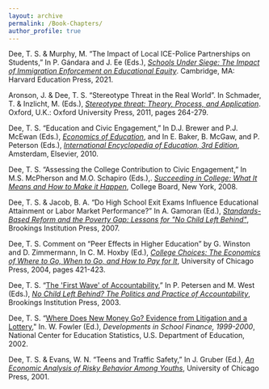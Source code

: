 ```yaml
---
layout: archive
permalink: /Book-Chapters/
author_profile: true
---
```


Dee, T. S. & Murphy, M. “The Impact of Local ICE-Police Partnerships on Students,” In P. Gándara and J. Ee (Eds.), _[Schools Under Siege: The Impact of Immigration Enforcement on Educational Equity](https://www.hepg.org/hep-home/books/schools-under-siege)_. Cambridge, MA: Harvard Education Press, 2021.

Aronson, J. & Dee, T. S. “Stereotype Threat in the Real World”. In Schmader, T. & Inzlicht, M. (Eds.), _[Stereotype threat: Theory, Process, and Application](https://oxford.universitypressscholarship.com/view/10.1093/acprof:oso/9780199732449.001.0001/acprof-9780199732449)_. Oxford, U.K.: Oxford University Press, 2011, pages 264-279.

Dee, T. S. “Education and Civic Engagement,” In D.J. Brewer and P.J. McEwan (Eds.), _[Economics of Education](https://www.elsevier.com/books/economics-of-education/brewer/978-0-08-096530-7)_, and In E. Baker, B. McGaw, and P. Peterson (Eds.), _[International Encyclopedia of Education, 3rd Edition](https://www.sciencedirect.com/referencework/9780080448947/international-encyclopedia-of-education)_, Amsterdam, Elsevier, 2010.

Dee, T. S. “Assessing the College Contribution to Civic Engagement,” In M.S. McPherson and M.O. Schapiro (Eds.),. _[Succeeding in College: What It Means and How to Make it Happen](https://store.collegeboard.org/sto/productdetail.do?Itemkey=008303)_, College Board, New York, 2008.

Dee, T. S. & Jacob, B. A. “Do High School Exit Exams Influence Educational Attainment or Labor Market Performance?” In A. Gamoran (Ed.), _[Standards-Based Reform and the Poverty Gap: Lessons for "No Child Left Behind"](https://www.brookings.edu/book/standards-based-reform-and-the-poverty-gap/)_, Brookings Institution Press, 2007.

Dee, T. S. Comment on “Peer Effects in Higher Education” by G. Winston and D. Zimmermann, In C. M. Hoxby (Ed.), _[College Choices: The Economics of Where to Go, When to Go, and How to Pay for It](https://press.uchicago.edu/ucp/books/book/chicago/C/bo3643231.html)_, University of Chicago Press, 2004, pages 421-423.

Dee, T. S. “[The 'First Wave' of Accountability](/files/firstwave.pdf),” In P. Petersen and M. West (Eds.), _[No Child Left Behind? The Politics and Practice of Accountability](https://www.brookings.edu/book/no-child-left-behind/)_, Brookings Institution Press, 2003.

Dee, T. S. “[Where Does New Money Go? Evidence from Litigation and a Lottery](https://nces.ed.gov/pubsearch/pubsinfo.asp?pubid=2002316)," In. W. Fowler (Ed.), _Developments in School Finance, 1999-2000_, National Center for Education Statistics, U.S. Department of Education, 2002.

Dee, T. S. & Evans, W. N. “Teens and Traffic Safety,” In J. Gruber (Ed.), _[An Economic Analysis of Risky Behavior Among Youths](https://press.uchicago.edu/ucp/books/book/chicago/R/bo3646355.html)_, University of Chicago Press, 2001.

